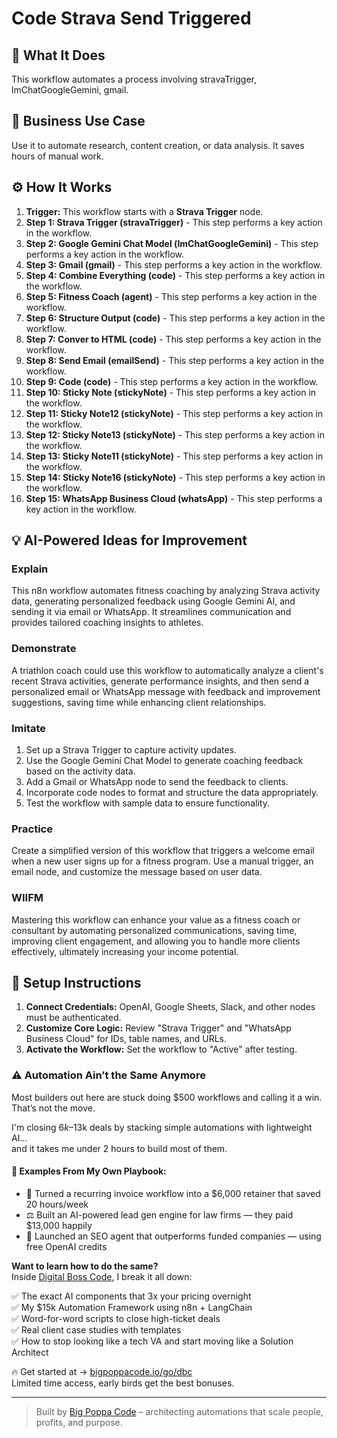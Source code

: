# Code Strava Send Triggered

## 🚀 What It Does
This workflow automates a process involving stravaTrigger, lmChatGoogleGemini, gmail.

## 💼 Business Use Case
Use it to automate research, content creation, or data analysis. It saves hours of manual work.

## ⚙️ How It Works
1.  **Trigger:** This workflow starts with a **Strava Trigger** node.
2. **Step 1: Strava Trigger (stravaTrigger)** - This step performs a key action in the workflow.
3. **Step 2: Google Gemini Chat Model (lmChatGoogleGemini)** - This step performs a key action in the workflow.
4. **Step 3: Gmail (gmail)** - This step performs a key action in the workflow.
5. **Step 4: Combine Everything (code)** - This step performs a key action in the workflow.
6. **Step 5: Fitness Coach (agent)** - This step performs a key action in the workflow.
7. **Step 6: Structure Output (code)** - This step performs a key action in the workflow.
8. **Step 7: Conver to HTML (code)** - This step performs a key action in the workflow.
9. **Step 8: Send Email (emailSend)** - This step performs a key action in the workflow.
10. **Step 9: Code (code)** - This step performs a key action in the workflow.
11. **Step 10: Sticky Note (stickyNote)** - This step performs a key action in the workflow.
12. **Step 11: Sticky Note12 (stickyNote)** - This step performs a key action in the workflow.
13. **Step 12: Sticky Note13 (stickyNote)** - This step performs a key action in the workflow.
14. **Step 13: Sticky Note11 (stickyNote)** - This step performs a key action in the workflow.
15. **Step 14: Sticky Note16 (stickyNote)** - This step performs a key action in the workflow.
16. **Step 15: WhatsApp Business Cloud (whatsApp)** - This step performs a key action in the workflow.

## 💡 AI-Powered Ideas for Improvement
### Explain
This n8n workflow automates fitness coaching by analyzing Strava activity data, generating personalized feedback using Google Gemini AI, and sending it via email or WhatsApp. It streamlines communication and provides tailored coaching insights to athletes.

### Demonstrate
A triathlon coach could use this workflow to automatically analyze a client's recent Strava activities, generate performance insights, and then send a personalized email or WhatsApp message with feedback and improvement suggestions, saving time while enhancing client relationships.

### Imitate
1. Set up a Strava Trigger to capture activity updates.
2. Use the Google Gemini Chat Model to generate coaching feedback based on the activity data.
3. Add a Gmail or WhatsApp node to send the feedback to clients.
4. Incorporate code nodes to format and structure the data appropriately.
5. Test the workflow with sample data to ensure functionality.

### Practice
Create a simplified version of this workflow that triggers a welcome email when a new user signs up for a fitness program. Use a manual trigger, an email node, and customize the message based on user data.

### WIIFM
Mastering this workflow can enhance your value as a fitness coach or consultant by automating personalized communications, saving time, improving client engagement, and allowing you to handle more clients effectively, ultimately increasing your income potential.

## 🔧 Setup Instructions
1. **Connect Credentials:** OpenAI, Google Sheets, Slack, and other nodes must be authenticated.
2. **Customize Core Logic:** Review "Strava Trigger" and "WhatsApp Business Cloud" for IDs, table names, and URLs.
3. **Activate the Workflow:** Set the workflow to "Active" after testing.

### ⚠️ Automation Ain’t the Same Anymore

Most builders out here are stuck doing $500 workflows and calling it a win.  
That’s not the move.  

I'm closing $6k–$13k deals by stacking simple automations with lightweight AI...  
and it takes me under 2 hours to build most of them.

#### 🧠 Examples From My Own Playbook:
- 🔁 Turned a recurring invoice workflow into a $6,000 retainer that saved 20 hours/week  
- ⚖️ Built an AI-powered lead gen engine for law firms — they paid $13,000 happily  
- 🚀 Launched an SEO agent that outperforms funded companies — using free OpenAI credits  

**Want to learn how to do the same?**  
Inside [Digital Boss Code](https://bigpoppacode.io/go/dbc), I break it all down:

✅ The exact AI components that 3x your pricing overnight  
✅ My $15k Automation Framework using n8n + LangChain  
✅ Word-for-word scripts to close high-ticket deals  
✅ Real client case studies with templates  
✅ How to stop looking like a tech VA and start moving like a Solution Architect  

🔥 Get started at → [bigpoppacode.io/go/dbc](https://bigpoppacode.io/go/dbc)  
Limited time access, early birds get the best bonuses.

---
> Built by [Big Poppa Code](https://bigpoppacode.io) – architecting automations that scale people, profits, and purpose.
